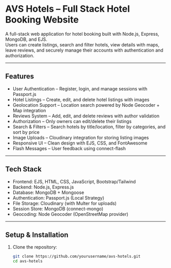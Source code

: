 # AVS Hotels – Full Stack Hotel Booking Website

A full-stack web application for hotel booking built with Node.js, Express, MongoDB, and EJS.  
Users can create listings, search and filter hotels, view details with maps, leave reviews, and securely manage their accounts with authentication and authorization.

---

## Features
- User Authentication – Register, login, and manage sessions with Passport.js
- Hotel Listings – Create, edit, and delete hotel listings with images
- Geolocation Support – Location search powered by Node Geocoder + Map integration
- Reviews System – Add, edit, and delete reviews with author validation
- Authorization – Only owners can edit/delete their listings
- Search & Filters – Search hotels by title/location, filter by categories, and sort by price
- Image Uploads – Cloudinary integration for storing listing images
- Responsive UI – Clean design with EJS, CSS, and FontAwesome
- Flash Messages – User feedback using connect-flash

---

## Tech Stack
- Frontend: EJS, HTML, CSS, JavaScript, Bootstrap/Tailwind
- Backend: Node.js, Express.js
- Database: MongoDB + Mongoose
- Authentication: Passport.js (Local Strategy)
- File Storage: Cloudinary (with Multer for uploads)
- Session Store: MongoDB (connect-mongo)
- Geocoding: Node Geocoder (OpenStreetMap provider)

---

## Setup & Installation

1. Clone the repository:
   ```bash
   git clone https://github.com/yourusername/avs-hotels.git
   cd avs-hotels
   
